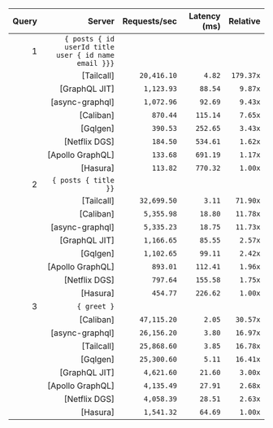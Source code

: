 <!-- PERFORMANCE_RESULTS_START -->

| Query | Server | Requests/sec | Latency (ms) | Relative |
|-------:|--------:|--------------:|--------------:|---------:|
| 1 | `{ posts { id userId title user { id name email }}}` |
|| [Tailcall] | `20,416.10` | `4.82` | `179.37x` |
|| [GraphQL JIT] | `1,123.93` | `88.54` | `9.87x` |
|| [async-graphql] | `1,072.96` | `92.69` | `9.43x` |
|| [Caliban] | `870.44` | `115.14` | `7.65x` |
|| [Gqlgen] | `390.53` | `252.65` | `3.43x` |
|| [Netflix DGS] | `184.50` | `534.61` | `1.62x` |
|| [Apollo GraphQL] | `133.68` | `691.19` | `1.17x` |
|| [Hasura] | `113.82` | `770.32` | `1.00x` |
| 2 | `{ posts { title }}` |
|| [Tailcall] | `32,699.50` | `3.11` | `71.90x` |
|| [Caliban] | `5,355.98` | `18.80` | `11.78x` |
|| [async-graphql] | `5,335.23` | `18.75` | `11.73x` |
|| [GraphQL JIT] | `1,166.65` | `85.55` | `2.57x` |
|| [Gqlgen] | `1,102.65` | `99.11` | `2.42x` |
|| [Apollo GraphQL] | `893.01` | `112.41` | `1.96x` |
|| [Netflix DGS] | `797.64` | `155.58` | `1.75x` |
|| [Hasura] | `454.77` | `226.62` | `1.00x` |
| 3 | `{ greet }` |
|| [Caliban] | `47,115.20` | `2.05` | `30.57x` |
|| [async-graphql] | `26,156.20` | `3.80` | `16.97x` |
|| [Tailcall] | `25,868.60` | `3.85` | `16.78x` |
|| [Gqlgen] | `25,300.60` | `5.11` | `16.41x` |
|| [GraphQL JIT] | `4,621.60` | `21.60` | `3.00x` |
|| [Apollo GraphQL] | `4,135.49` | `27.91` | `2.68x` |
|| [Netflix DGS] | `4,058.39` | `28.51` | `2.63x` |
|| [Hasura] | `1,541.32` | `64.69` | `1.00x` |

<!-- PERFORMANCE_RESULTS_END -->
